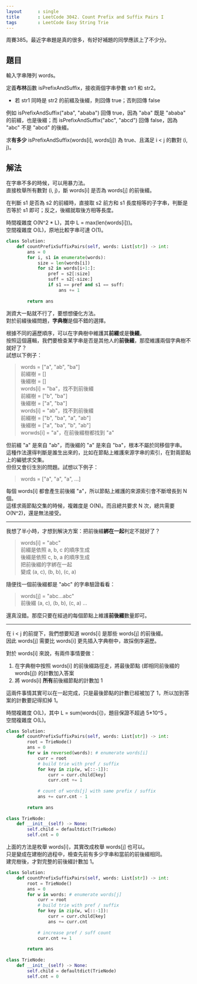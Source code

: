```yaml
---
layout      : single
title       : LeetCode 3042. Count Prefix and Suffix Pairs I
tags        : LeetCode Easy String Trie
---
```

周賽385。最近字串題是真的很多，有好好補題的同學應該上了不少分。  

## 題目

輸入字串陣列 words。  

定義**布林**函數 isPrefixAndSuffix，接收兩個字串參數 str1 和 str2。  

- 若 str1 同時是 str2 的前綴及後綴，則回傳 true；否則回傳 false  

例如 isPrefixAndSuffix("aba", "ababa") 回傳 true，因為 "aba" 既是 "ababa" 的前綴，也是後綴；而 isPrefixAndSuffix("abc", "abcd") 回傳 false，因為 "abc" 不是 "abcd" 的後綴。  

求**有多少** isPrefixAndSuffix(words[i], words[j]) 為 true、且滿足 i < j 的數對 (i, j)。  

## 解法

在字串不多的時候，可以用暴力法。  
直接枚舉所有數對 (i, j)，斷 words[i] 是否為 words[j] 的前後綴。  

在判斷 s1 是否為 s2 的前綴時，直接取 s2 前方和 s1 長度相等的子字串，判斷是否等於 s1 即可；反之，後綴就取後方相等長度。  

時間複雜度 O(N^2 \* L)，其中 L = max(len(words[i]))。  
空間複雜度 O(L)，原地比較字串可達 O(1)。  

```python
class Solution:
    def countPrefixSuffixPairs(self, words: List[str]) -> int:
        ans = 0
        for i, s1 in enumerate(words):
            size = len(words[i])
            for s2 in words[i+1:]:
                pref = s2[:size]
                suff = s2[-size:]
                if s1 == pref and s1 == suff:
                    ans += 1
                    
        return ans
```

測資大一點就不行了，要想想優化方法。  
對於前綴後綴問題，**字典樹**是個不錯的選擇。  

根據不同的遍歷順序，可以在字典樹中維護其**前綴**或是**後綴**。  
按照這個邏輯，我們要檢查某字串是否是其他人的**前後綴**，那麼維護兩個字典樹不就好了？  
試想以下例子：  
> words = ["a", "ab", "ba"]  
> 前綴樹 = []  
> 後綴樹 = []  
> words[i] = "ba"，找不到前後綴  
> 前綴樹 = ["b", "ba"]  
> 後綴樹 = ["a", "ba"]  
> words[i] = "ab"，找不到前後綴  
> 前綴樹 = ["b", "ba", "a", "ab"]  
> 後綴樹 = ["a", "ba", "b", "ab"]  
> worwds[i] = "a"，在前後綴樹都找到 "a"  

但前綴 "a" 是來自 "ab"，而後綴的 "a" 是來自 "ba"，根本不屬於同移個字串。  
這種作法還得判斷是誰生出來的，比如在節點上維護來源字串的索引，在對兩節點上的編號求交集。  
但但又會衍生別的問題。試想以下例子：  
> words = ["a", "a", "a", ...]  

每個 words[i] 都會產生前後綴 "a"，所以節點上維護的來源索引會不斷增長到 N 個。  
這樣求兩節點交集的時候，複雜度是 O(N)。而且總共要求 N 次，總共需要 O(N^2)，還是無法接受。  

---

我想了半小時，才想到解決方案：把前後綴**綁在一起**判定不就好了？  
> words[i] = "abc"  
> 前綴是依照 a, b, c 的順序生成  
> 後綴是依照 c, b, a 的順序生成  
> 把前後綴的字綁在一起  
> 變成 (a, c), (b, b), (c, a)  

隨便找一個前後綴都是 "abc" 的字串驗證看看：  
> words[j] = "abc...abc"  
> 前後綴 (a, c), (b, b), (c, a) ...

還真沒錯。那麼只要在經過的每個節點上維護**前後綴**數量即可。  

---

在 i < j 的前提下，我們想要知道 words[i] 是那些 words[j] 的前後綴。  
因此 words[j] 需要比 words[i] 更先插入字典樹中，故採倒序遍歷。  

對於 words[i] 來說，有兩件事情要做：  

1. 在字典樹中按照 words[i] 的前後綴路徑走，將最後節點 (即相同前後綴的 words[j]) 的計數加入答案  
2. 將 words[i] **所有**前後綴節點的計數加 1  

這兩件事情其實可以在一起完成，只是最後節點的計數已經被加了 1，所以加到答案的計數要記得扣掉 1。  

時間複雜度 O(L)，其中 L = sum(words[i])，題目保證不超過 5\*10^5 。  
空間複雜度 O(L)。  

```python
class Solution:
    def countPrefixSuffixPairs(self, words: List[str]) -> int:
        root = TrieNode()
        ans = 0
        for w in reversed(words): # enumerate words[i]
            curr = root
            # build trie with pref / suffix
            for key in zip(w, w[::-1]):
                curr = curr.child[key]
                curr.cnt += 1
                
            # count of words[j] with same prefix / suffix
            ans += curr.cnt - 1
            
        return ans
        
class TrieNode:
    def __init__(self) -> None:
        self.child = defaultdict(TrieNode)
        self.cnt = 0

```

上面的方法是枚舉 words[i]，其實改成枚舉 words[j] 也可以。  
只是變成在建樹的過程中，檢查先前有多少字串和當前的前後綴相同。  
建完樹後，才對完整的前後綴計數加 1。  

```python
class Solution:
    def countPrefixSuffixPairs(self, words: List[str]) -> int:
        root = TrieNode()
        ans = 0
        for w in words: # enumerate words[j]
            curr = root
            # build trie with pref / suffix
            for key in zip(w, w[::-1]):
                curr = curr.child[key]
                ans += curr.cnt
                
            # increase pref / suff count 
            curr.cnt += 1
            
        return ans
        
class TrieNode:
    def __init__(self) -> None:
        self.child = defaultdict(TrieNode)
        self.cnt = 0

```
